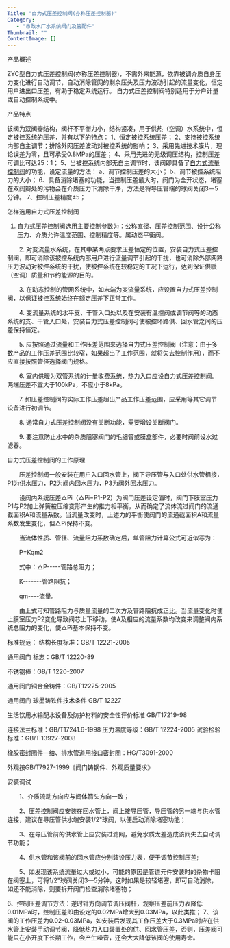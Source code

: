 ```yaml
---
Title: "自力式压差控制阀(亦称压差控制器)"
Category:
   - "市政水厂水系统阀门及管配件"
Thumbnail: ""
ContentImage: []
---
```

产品概述

ZYC型自力式压差控制阀(亦称压差控制器)，不需外来能源，依靠被调介质自身压力变化进行自动调节，自动消除管网的剩余压头及压力波动引起的流量变化，恒定用户进出口压差，有助于稳定系统运行。
自力式压差控制阀特别适用于分户计量或自动控制系统中。

产品特点

该阀为双阀瓣结构，阀杆不平衡力小，结构紧凑，用于供热（空调）水系统中，恒定被控系统的压差，并有以下的特点：
1、恒定被控系统压差；
2、支持被控系统内部自主调节；排除外网压差波动对被控系统的影响；
3、采用先进技术膜片，理论误差为零，且可承受0.8MPa的压差；
4、采用先进的无级调压结构，控制压差可调比可达25：1；
5、当被控系统内部无自主调节时，该阀即具备了[自力式流量控制阀](http://www.chtjf.com/zilishitiaojiefa/zlslltjf.html)的功能，设定流量的方法：
 a、调节控制压差的大小；
 b、调节被控系统阻力的大小；
6、具备消除堵塞的功能，当控制压差最大时，阀门为全开状态，堵塞在双阀瓣处的污物会在介质压力下清除干净，方法是将导压管端的球阀关闭3－5分钟。
7、控制压差精度±5；

怎样选用自力式压差控制阀
1. 自力式压差控制阀选用主要控制参数为：公称直径、压差控制范围、设计公称压力、介质允许温度范围、控制精度等。属动态平衡阀。

　　2. 对变流量水系统，在其中某两点要求压差恒定的位置，安装自力式压差控制阀，即可消除该被控系统内部用户进行流量调节引起的干扰，也可消除外部网路压力波动对被控系统的干扰，使被控系统在较稳定的工况下运行，达到保证供暖（空调）质量和节约能源的目的。

　　3. 在动态控制的管网系统中，如末端为变流量系统，应设置自力式压差控制阀，以保证被控系统始终在额定压差下正常工作。

　　4. 变流量系统的水平支、干管入口处以及在安装有温控阀或调节阀等的动态系统的支、干管入口处，安装自力式压差控制阀可使被控环路供、回水管之间的压差保持恒定。

　　5. 应按照通过流量和工作压差范围来选择自力式压差控制阀（注意：由于多数产品的工作压差范围比较窄，如果超出了工作范围，就将失去控制作用），而不应直接按照管径选择阀门规格。

　　6. 室内供暖为双管系统的计量收费系统，热力入口应设自力式压差控制阀。两端压差不宜大于100kPa，不应小于8kPa。

　　7. 如压差控制阀的实际工作压差超出产品工作压差范围，应采用等其它调节设备进行初调节。

　　8. 通常自力式压差控制阀没有关断功能，需要增设关断阀门。

　　9. 要注意防止水中的杂质阻塞阀门的毛细管或膜盒部件，必要时阀前设水过滤器。

自力式压差控制阀的工作原理

　　压差控制阀一般安装在用户入口回水管上，阀下导压管与入口处供水管相接，P1为供水压力，P2为阀内回水压力，P3为阀外回水压力。

　　设阀内系统压差△Pi（△Pi=P1-P2）为阀门压差设定值时，阀门下膜室压力P1与P2加上弹簧被压缩变形产生的推力相平衡，从而确定了流体流过阀门的流通截面积A和流量系数。当流量改变时，上述力的平衡使阀门的流通截面积A和流量系数发生变化，但△Pi保持不变。

　　当流体性质、管径、流量阻力系数确定后，单管阻力计算公式可近似写为：

　　P=Kqm2

　　式中：△P-----管路总阻力；

　　K-------管路阻抗；

　　qm----流量。

　　由上式可知管路阻力与质量流量的二次方及管路阻抗成正比。当流量变化时使上膜室压力P2变化导致阀芯上下移动，使A及相应的流量系数均改变来调整阀内系统总阻力的变化，使△Pi基本保持不变。

标准规范：
 结构长度标准：GB/T 12221-2005

通用阀门 标志：GB/T 12220-89

不锈钢棒：GB/T 1220-2007

通用阀门铜合金铸件：GB/T12225-2005

通用阀门 球墨铸铁件技术条件 GB/T 12227

生活饮用水输配水设备及防护材料的安全性评价标准 GB/T17219-98

连接法兰标准：GB/T17241.6-1998
 压力温度等级：GB/T 12224-2005
 试验检验标准：GB/T 13927-2008

橡胶密封圈件—给、排水管道用接口密封圈：HG/T3091-2000

外观按GB/T7927-1999《阀门铸钢件、外观质量要求》

安装调试

　　1、介质流动方向应与阀体箭头方向一致；

　　2、压差控制阀应安装在回水管上，阀上接导压管，导压管的另一端与供水管连接，建议在导压管供水端安装1/2"球阀，以便启动消除堵塞功能；

　　3、在导压管前的供水管上应安装过滤网，避免水质太差造成该阀失去自动调节功能；

　　4、供水管和该阀前的回水管应分别装设压力表，便于调节控制压差;

　　5、如发现该系统流量过大或过小，可能的原因是管道元件安装时的杂物卡阻在阀塞上，可将1/2"球阀关闭3—5分钟，这时如果是较轻堵塞，即可自动消除，如还不能消除，则要拆开阀门检查消除堵塞物；

6、控制压差调节方法：逆时针方向调节调压阀杆，观察压差前压力表降低0.01MPa时，控制压差即由设定的0.02MPa增大到0.03MPa，以此类推；
 7、该阀的工作压差为0.02-0.03MPa，如安装后发现其工作压差大于0.3MPa时应在供水管上安装手动调节阀，降低热力入口装置处的供、回水管压差，否则，压差阀可能只在小开度下长期工作，会产生噪音，还会大大降低该阀的使用寿命。


